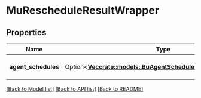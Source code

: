 # MuRescheduleResultWrapper

## Properties

Name | Type | Description | Notes
------------ | ------------- | ------------- | -------------
**agent_schedules** | Option<[**Vec<crate::models::BuAgentScheduleRescheduleResponse>**](BuAgentScheduleRescheduleResponse.md)> | The list of agent schedules | [optional]

[[Back to Model list]](../README.md#documentation-for-models) [[Back to API list]](../README.md#documentation-for-api-endpoints) [[Back to README]](../README.md)


